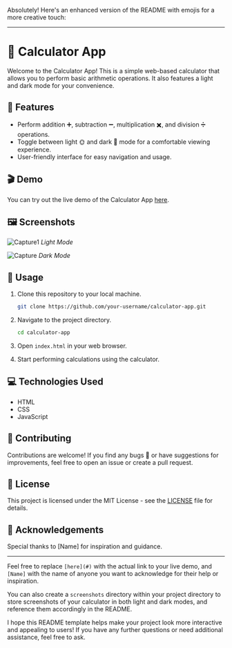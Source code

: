 Absolutely! Here's an enhanced version of the README with emojis for a more creative touch:

---

# 🧮 Calculator App

Welcome to the Calculator App! This is a simple web-based calculator that allows you to perform basic arithmetic operations. It also features a light and dark mode for your convenience. 

## 🌟 Features

- Perform addition ➕, subtraction ➖, multiplication ✖️, and division ➗ operations.
- Toggle between light 🌞 and dark 🌚 mode for a comfortable viewing experience.
- User-friendly interface for easy navigation and usage.

## 🎬 Demo

You can try out the live demo of the Calculator App [here](https://feven2552.github.io/Simple_Calculator/).

## 🖼️ Screenshots
![Capture1](https://github.com/feven2552/LGMVIP-Web-Task-2/assets/93426602/ff20e1ab-bb24-4b87-bbd0-deb64b9dfa42)
*Light Mode*

![Capture](https://github.com/feven2552/LGMVIP-Web-Task-2/assets/93426602/bfa5361a-4e43-4466-b777-a0e50e1ea412)
*Dark Mode*

## 🚀 Usage

1. Clone this repository to your local machine.
   ```bash
   git clone https://github.com/your-username/calculator-app.git
   ```

2. Navigate to the project directory.
   ```bash
   cd calculator-app
   ```

3. Open `index.html` in your web browser.

4. Start performing calculations using the calculator.

## 💻 Technologies Used

- HTML
- CSS
- JavaScript

## 🤝 Contributing

Contributions are welcome! If you find any bugs 🐛 or have suggestions for improvements, feel free to open an issue or create a pull request.

## 📝 License

This project is licensed under the MIT License - see the [LICENSE](LICENSE) file for details.

## 🙏 Acknowledgements

Special thanks to [Name] for inspiration and guidance.

---

Feel free to replace `[here](#)` with the actual link to your live demo, and `[Name]` with the name of anyone you want to acknowledge for their help or inspiration.

You can also create a `screenshots` directory within your project directory to store screenshots of your calculator in both light and dark modes, and reference them accordingly in the README.

I hope this README template helps make your project look more interactive and appealing to users! If you have any further questions or need additional assistance, feel free to ask.





